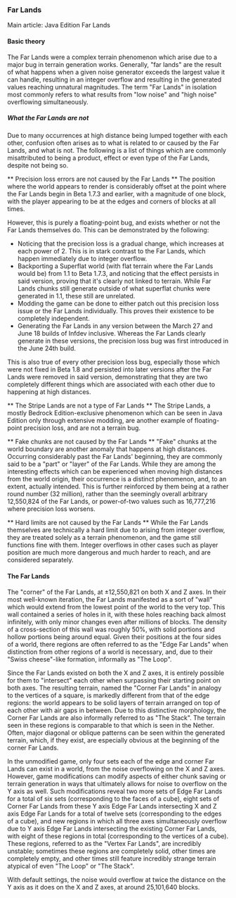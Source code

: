 ### Far Lands
Main article: Java Edition Far Lands
#### Basic theory
The Far Lands were a complex terrain phenomenon which arise due to a major bug in terrain generation works. Generally, "far lands" are the result of what happens when a given noise generator exceeds the largest value it can handle, resulting in an integer overflow and resulting in the generated values reaching unnatural magnitudes. The term "Far Lands" in isolation most commonly refers to what results from "low noise" and "high noise" overflowing simultaneously.

##### What the Far Lands are not
Due to many occurrences at high distance being lumped together with each other, confusion often arises as to what is related to or caused by the Far Lands, and what is not. The following is a list of things which are commonly misattributed to being a product, effect or even type of the Far Lands, despite not being so.

** Precision loss errors are not caused by the Far Lands **
The position where the world appears to render is considerably offset at the point where the Far Lands begin in Beta 1.7.3 and earlier, with a magnitude of one block, with the player appearing to be at the edges and corners of blocks at all times.

However, this is purely a floating-point bug, and exists whether or not the Far Lands themselves do. This can be demonstrated by the following:

- Noticing that the precision loss is a gradual change, which increases at each power of 2. This is in stark contrast to the Far Lands, which happen immediately due to integer overflow.
- Backporting a Superflat world (with flat terrain where the Far Lands would be) from 1.1 to Beta 1.7.3, and noticing that the effect persists in said version, proving that it's clearly not linked to terrain. While Far Lands chunks still generate outside of what superflat chunks were generated in 1.1, these still are unrelated.
- Modding the game can be done to either patch out this precision loss issue or the Far Lands individually. This proves their existence to be completely independent.
- Generating the Far Lands in any version between the March 27 and June 18 builds of Infdev inclusive. Whereas the Far Lands clearly generate in these versions, the precision loss bug was first introduced in the June 24th build.

This is also true of every other precision loss bug, especially those which were not fixed in Beta 1.8 and persisted into later versions after the Far Lands were removed in said version, demonstrating that they are two completely different things which are associated with each other due to happening at high distances.

** The Stripe Lands are not a type of Far Lands **
The Stripe Lands, a mostly Bedrock Edition-exclusive phenomenon which can be seen in Java Edition only through extensive modding, are another example of floating-point precision loss, and are not a terrain bug.

** Fake chunks are not caused by the Far Lands **
"Fake" chunks at the world boundary are another anomaly that happens at high distances. Occurring considerably past the Far Lands' beginning, they are commonly said to be a "part" or "layer" of the Far Lands. While they are among the interesting effects which can be experienced when moving high distances from the world origin, their occurrence is a distinct phenomenon, and, to an extent, actually intended. This is further reinforced by them being at a rather round number (32 million), rather than the seemingly overall arbitrary 12,550,824 of the Far Lands, or power-of-two values such as 16,777,216 where precision loss worsens.

** Hard limits are not caused by the Far Lands **
While the Far Lands themselves are technically a hard limit due to arising from integer overflow, they are treated solely as a terrain phenomenon, and the game still functions fine with them. Integer overflows in other cases such as player position are much more dangerous and much harder to reach, and are considered separately.

#### The Far Lands
The "corner" of the Far Lands, at ±12,550,821 on both X and Z axes.
In their most well-known iteration, the Far Lands manifested as a sort of "wall" which would extend from the lowest point of the world to the very top. This wall contained a series of holes in it, with these holes reaching back almost infinitely, with only minor changes even after millions of blocks. The density of a cross-section of this wall was roughly 50%, with solid portions and hollow portions being around equal. Given their positions at the four sides of a world, there regions are often referred to as the "Edge Far Lands" when distinction from other regions of a world is necessary, and, due to their "Swiss cheese"-like formation, informally as "The Loop". 

Since the Far Lands existed on both the X and Z axes, it is entirely possible for them to "intersect" each other when surpassing their starting point on both axes. The resulting terrain, named the "Corner Far Lands" in analogy to the vertices of a square, is markedly different from that of the edge regions: the world appears to be solid layers of terrain arranged on top of each other with air gaps in between. Due to this distinctive morphology, the Corner Far Lands are also informally referred to as "The Stack". The terrain seen in these regions is comparable to that which is seen in the Nether. Often, major diagonal or oblique patterns can be seen within the generated terrain, which, if they exist, are especially obvious at the beginning of the corner Far Lands.

In the unmodified game, only four sets each of the edge and corner Far Lands can exist in a world, from the noise overflowing on the X and Z axes. However, game modifications can modify aspects of either chunk saving or terrain generation in ways that ultimately allows for noise to overflow on the Y axis as well. Such modifications reveal two more sets of Edge Far Lands for a total of six sets (corresponding to the faces of a cube), eight sets of Corner Far Lands from these Y axis Edge Far Lands intersecting X and Z axis Edge Far Lands for a total of twelve sets (corresponding to the edges of a cube), and new regions in which all three axes simultaneously overflow due to Y axis Edge Far Lands intersecting the existing Corner Far Lands, with eight of these regions in total (corresponding to the vertices of a cube). These regions, referred to as the "Vertex Far Lands", are incredibly unstable; sometimes these regions are completely solid, other times are completely empty, and other times still feature incredibly strange terrain atypical of even "The Loop" or "The Stack".

With default settings, the noise would overflow at twice the distance on the Y axis as it does on the X and Z axes, at around 25,101,640 blocks.

